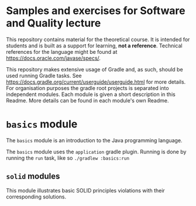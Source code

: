 # Samples and exercises for Software and Quality lecture

This repository contains material for the theoretical course.
It is intended for students and is built as a support for learning, **not a reference**.
Technical references for the language might be found at <https://docs.oracle.com/javase/specs/>.

This repository makes extensive usage of Gradle and, as such, should be used running Gradle tasks.
See <https://docs.gradle.org/current/userguide/userguide.html> for more details.
For organisation purposes the gradle root projects is separated into independent modules. Each module is given a short description in this Readme.
More details can be found in each module's own Readme.

# `basics` module

The `basics` module is an introduction to the Java programming language.


The `basics` module uses the `application` gradle plugin.
Running is done by running the `run` task, like so `./gradlew :basics:run`

## `solid` modules

This module illustrates basic SOLID principles violations with their corresponding solutions.
